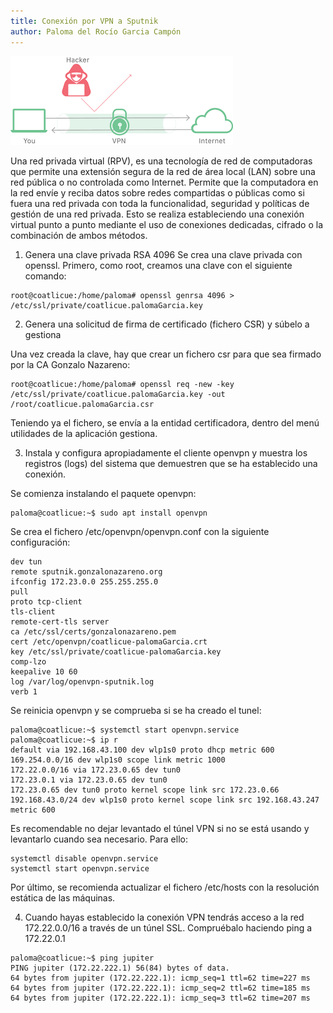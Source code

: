 ```yaml
---
title: Conexión por VPN a Sputnik
author: Paloma del Rocío Garcia Campón
---
```


![alt-text](assets/vpn.png)

Una red privada virtual (RPV), es una tecnología de red de computadoras que permite una extensión segura de la red de área local (LAN) sobre una red pública o no controlada como Internet. Permite que la computadora en la red envíe y reciba datos sobre redes compartidas o públicas como si fuera una red privada con toda la funcionalidad, seguridad y políticas de gestión de una red privada. Esto se realiza estableciendo una conexión virtual punto a punto mediante el uso de conexiones dedicadas, cifrado o la combinación de ambos métodos.

<!--truncate-->

1. Genera una clave privada RSA 4096
Se crea una clave privada con openssl. Primero, como root, creamos una clave con el siguiente comando:
~~~
root@coatlicue:/home/paloma# openssl genrsa 4096 > /etc/ssl/private/coatlicue.palomaGarcia.key
~~~


2. Genera una solicitud de firma de certificado (fichero CSR) y súbelo a gestiona

Una vez creada la clave, hay que crear un fichero csr para que sea firmado por la CA Gonzalo Nazareno:

~~~
root@coatlicue:/home/paloma# openssl req -new -key /etc/ssl/private/coatlicue.palomaGarcia.key -out /root/coatlicue.palomaGarcia.csr
~~~

Teniendo ya el fichero, se envía a la entidad certificadora, dentro del menú utilidades de la aplicación gestiona.


3. Instala y configura apropiadamente el cliente openvpn y muestra los registros (logs) del sistema que demuestren que se ha establecido una conexión.

Se comienza instalando el paquete openvpn:
~~~
paloma@coatlicue:~$ sudo apt install openvpn
~~~

Se crea el fichero /etc/openvpn/openvpn.conf con la siguiente configuración:
~~~
dev tun
remote sputnik.gonzalonazareno.org
ifconfig 172.23.0.0 255.255.255.0
pull
proto tcp-client
tls-client
remote-cert-tls server
ca /etc/ssl/certs/gonzalonazareno.pem 
cert /etc/openvpn/coatlicue-palomaGarcia.crt
key /etc/ssl/private/coatlicue-palomaGarcia.key 
comp-lzo
keepalive 10 60
log /var/log/openvpn-sputnik.log
verb 1
~~~

Se reinicia openvpn y se comprueba si se ha creado el tunel:
~~~
paloma@coatlicue:~$ systemctl start openvpn.service
paloma@coatlicue:~$ ip r
default via 192.168.43.100 dev wlp1s0 proto dhcp metric 600 
169.254.0.0/16 dev wlp1s0 scope link metric 1000 
172.22.0.0/16 via 172.23.0.65 dev tun0 
172.23.0.1 via 172.23.0.65 dev tun0 
172.23.0.65 dev tun0 proto kernel scope link src 172.23.0.66 
192.168.43.0/24 dev wlp1s0 proto kernel scope link src 192.168.43.247 metric 600 
~~~

Es recomendable no dejar levantado el túnel VPN si no se está usando y levantarlo cuando sea necesario. Para ello:
~~~
systemctl disable openvpn.service
systemctl start openvpn.service
~~~

Por último, se recomienda actualizar el fichero /etc/hosts con la resolución estática de las máquinas.


4. Cuando hayas establecido la conexión VPN tendrás acceso a la red 172.22.0.0/16 a través de un túnel SSL. Compruébalo haciendo ping a 172.22.0.1
~~~
paloma@coatlicue:~$ ping jupiter
PING jupiter (172.22.222.1) 56(84) bytes of data.
64 bytes from jupiter (172.22.222.1): icmp_seq=1 ttl=62 time=227 ms
64 bytes from jupiter (172.22.222.1): icmp_seq=2 ttl=62 time=185 ms
64 bytes from jupiter (172.22.222.1): icmp_seq=3 ttl=62 time=207 ms
~~~

